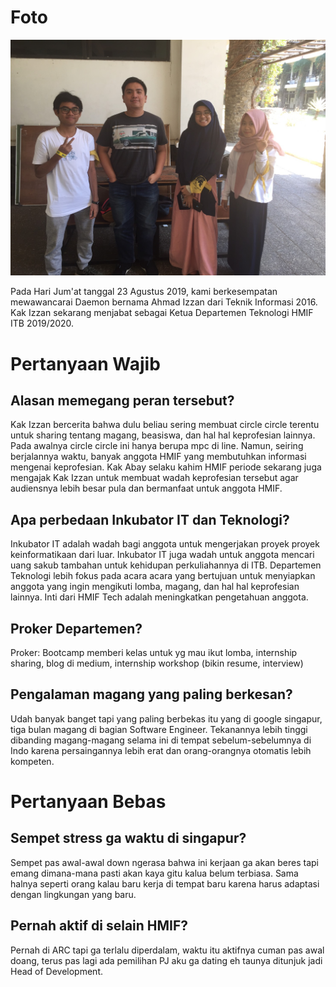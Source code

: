 # Foto
![foto](./foto-16518132-16518158-16518342.jpg)

Pada Hari Jum'at tanggal 23 Agustus 2019, kami berkesempatan mewawancarai Daemon bernama Ahmad Izzan dari Teknik Informasi 2016. Kak Izzan sekarang menjabat sebagai Ketua Departemen Teknologi HMIF ITB 2019/2020.

# Pertanyaan Wajib

## Alasan memegang peran tersebut?
Kak Izzan bercerita bahwa dulu beliau sering membuat circle circle terentu untuk sharing tentang magang, beasiswa, dan hal hal keprofesian lainnya. Pada awalnya circle circle ini hanya berupa mpc di line. Namun, seiring berjalannya waktu, banyak anggota HMIF yang membutuhkan informasi mengenai keprofesian. Kak Abay selaku kahim HMIF periode sekarang juga mengajak Kak Izzan untuk membuat wadah keprofesian tersebut agar audiensnya lebih besar pula dan bermanfaat untuk anggota HMIF.

## Apa perbedaan Inkubator IT dan Teknologi?
Inkubator IT adalah wadah bagi anggota untuk mengerjakan proyek proyek keinformatikaan dari luar. Inkubator IT juga wadah untuk anggota mencari uang sakub tambahan untuk kehidupan perkuliahannya di ITB. Departemen Teknologi lebih fokus pada acara acara yang bertujuan untuk menyiapkan anggota yang ingin mengikuti lomba, magang, dan hal hal keprofesian lainnya. Inti dari HMIF Tech adalah meningkatkan pengetahuan anggota.

## Proker Departemen?
Proker: Bootcamp memberi kelas untuk yg mau ikut lomba, internship sharing, blog di medium, internship workshop (bikin resume, interview)

## Pengalaman magang yang paling berkesan?
Udah banyak banget tapi yang paling berbekas itu yang di google singapur, tiga bulan magang di bagian Software Engineer. Tekanannya lebih tinggi dibanding magang-magang selama ini di tempat sebelum-sebelumnya di Indo karena persaingannya lebih erat dan orang-orangnya otomatis lebih kompeten.

# Pertanyaan Bebas
## Sempet stress ga waktu di singapur?
Sempet pas awal-awal down ngerasa bahwa ini kerjaan ga akan beres tapi emang dimana-mana pasti akan kaya gitu kalua belum terbiasa. Sama halnya seperti orang kalau baru kerja di tempat baru karena harus adaptasi dengan lingkungan yang baru.

## Pernah aktif di selain HMIF?
Pernah di ARC tapi ga terlalu diperdalam, waktu itu aktifnya cuman pas awal doang, terus pas lagi ada pemilihan PJ aku ga dating eh taunya ditunjuk jadi Head of Development.
